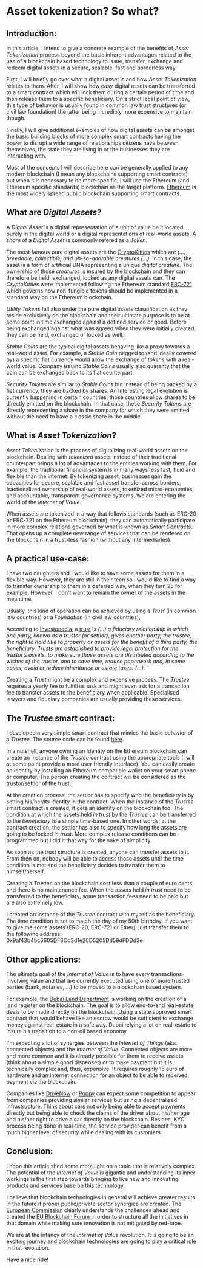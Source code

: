 # Asset tokenization? So what?

## Introduction:

In this article, I intend to give a concrete example of the benefits of _Asset Tokenization_ process beyond the basic
inherent advantages related to the use of a blockchain based technology to issue, transfer, exchange and redeem digital assets
in a secure, scalable, fast and borderless way.

First, I will briefly go over what a digital asset is and how _Asset Tokenization_ relates to them. After, I will show how
easy digital assets can be transferred to a smart contract which will lock them during a certain period of time and then
release them to a specific beneficiary. On a strict legal point of view, this type of behavior is usually found in common law 
trust structures (or civil law foundation) the latter being incredibly more expensive to maintain though. 

Finally, I will give additional examples of how digital assets can be amongst the basic building blocks of more complex 
smart contracts having the power to disrupt a wide range of relationships citizens have between themselves, the state 
they are living in or the businesses they are interacting with.

Most of the concepts I will describe here can be generally applied to any modern blockchain (I mean any blockchains supporting
smart contracts) but when it is necessary to be more specific, I will use the Ethereum (and Ethereum specific standards) 
blockchain as the target platform. [Ethereum](https://www.ethereum.org/) is the most widely spread public blockchain 
supporting smart contracts.

## What are _Digital Assets_?

A _Digital Asset_ is a digital representation of a unit of value be it located purely in the digital world or a digital 
representations of real-world assets. A _share_ of a _Digital Asset_ is commonly refered as a _Token_. 

The most famous pure digital assets are the [CryptoKitties](https://www.cryptokitties.co/) which are _(...) breedable, 
collectible, and oh-so-adorable creatures (...)_. In this case, the asset is a form of artificial DNA representing a unique
_digital creature_. The ownership of those _creatures_ is insured by the blockchain and they can therefore be held, exchanged, 
locked as any digital assets can. The _CryptoKitties_ were implemented following the Ethereum standard [ERC-721](http://www.erc721.org) 
which governs how non-fungible tokens should be implemented in a standard way on the Ethereum blockchain.

_Utility Tokens_ fall also under the pure digital assets classification as they reside exclusively on the blockchain 
and their ultimate purpose is to be at some point in time exchanged against a defined service or good. Before being 
exchanged against what was agreed when they were initially created, they can be held, exchanged or locked as well.

_Stable Coins_ are the typical digital assets behaving like a proxy towards a real-world asset. For example, a _Stable Coin_
pegged to (and ideally covered by) a specific fiat currency would allow the exchange of _tokens_ with a real-world value.
Company issuing _Stable Coins_ usually also guaranty that the coin can be exchanged back to its fiat counterpart.

_Security Tokens_ are similar to _Stable Coins_ but instead of being backed by a fiat currency, they are backed by shares.
An interesting legal evolution is currently happening in certain countries: those countries allow shares to be 
directly emitted on the blockchain. In that case, these _Security Tokens_ are directly representing a share in 
the company for which they were emitted without the need to have a classic share in the middle.

## What is _Asset Tokenization_?

_Asset Tokenization_ is the process of digitalizing real-world assets on the blockchain. Dealing with _tokenized_ assets
instead of their traditional counterpart brings a lot of advantages to the entities working with them. For example, 
the traditional financial system is in many ways less fast, fluid and flexible than the internet. By tokenizing asset, 
businesses gain the capacities for secure, scalable and fast asset transfer across borders, fractionalized ownership 
of real-world assets, tokenized micro-economies, and accountable, transparent governance systems. We are entering
the world of the _Internet of Value_.

When assets are tokenized in a way that follows standards (such as ERC-20 or ERC-721 on the Ethereum blockchain), they
can automatically participate in more complex relations governed by what is known as _Smart Contracts_. That opens
up a complete new range of services that can be rendered on the blockchain in a trust-less fashion (without any
intermediaries).

## A practical use-case:

I have two daughters and I would like to save some assets for them in a flexible way. However, they are still 
in their teen so I would like to find a way to transfer ownership to them in a deferred way, when they turn 25 for
example. However, I don't want to remain the owner of the assets in the meantime.

Usually, this kind of operation can be achieved by using a _Trust_ (in common law countries) or a _Foundation_
(in civil law countries). 

According to [Investopedia](https://www.investopedia.com), a [trust](https://www.investopedia.com/terms/t/trust.asp) is
_(...) a fiduciary relationship in which one party, known as a trustor (or settlor), gives another party, the trustee, 
the right to hold title to property or assets for the benefit of a third party, the beneficiary. Trusts are established 
to provide legal protection for the trustor’s assets, to make sure those assets are distributed according to the wishes
of the trustor, and to save time, reduce paperwork and, in some cases, avoid or reduce inheritance or estate taxes. (...)_.

Creating a _Trust_ might be a complex and expensive process. The _Trustee_ requires a yearly fee to fulfill its task and
might even ask for a transaction fee to transfer assets to the beneficiary when applicable. Specialised lawyers and 
fiduciary companies are usually providing these services.

## The _Trustee_ smart contract:

I developed a very simple smart contract that mimics the basic behavior of a _Trustee_. The source code can be
found [here](https://github.com/fhubin/solidity-trustee). 

In a nutshell, anyone owning an identity on the Ethereum blockchain can create an instance of the _Trustee_ contract using
the appropriate tools (I will at some point provide a more user friendly interface). You can easily create an identity by 
installing an Ethereum compatible wallet on your smart phone or computer. The person creating the contract will be considered 
as the trustor/settlor of the trust.

At the creation process, the settlor has to specify who the beneficiary is by setting his/her/its identity in the contract. 
When the instance of the _Trustee_ smart contract is created, it gets an identity on the blockchain too. The condition at 
which the assets held _in trust_ by the _Trustee_ can be transferred to the _beneficiary_ is a simple time-based one. In 
other words, at the contract creation, the settlor has also to specify how long the assets are going to be locked _in trust_. 
More complex release conditions can be programmed but I did it that way for the sake of simplicity.

As soon as the trust structure is created, anyone can transfer assets to it. From then on, nobody will be able to access 
those assets until the time condition is met and the beneficiary decides to transfer them to himself/herself.

Creating a _Trustee_ on the blockchain cost less than a couple of euro cents and there is no maintenance fee. When the assets 
held _in trust_ need to be transferred to the beneficiary, some transaction fees need to be paid but are also extremely low. 

I created an instance of the _Trustee_ contract with myself as the beneficiary. The time condition is set to match the day
of my 50th birthday. If you want to give me some assets (ERC-20, ERC-721 or Ether), just transfer them to the following 
address: 0x9af43b4bc6605DF6Cd3d1e20D5205Dd59dFDDd3e

## Other applications:

The ultimate goal of the _Internet of Value_ is to have every transactions involving value and that are currently executed
using one or more trusted parties (bank, notaries, ...) to be moved to a blockchain based system.

For example, the [Dubai Land Department](https://www.itu.int/net4/wsis/archive/stocktaking/Project/Details?projectId=1515496900)
is working on the creation of a land register on the blockchain. The goal is to allow end-to-end real-estate deals to
be made directly on the blockchain. Using a state approved smart contract that would behave like an escrow would
be sufficient to exchange money against real-estate in a safe way. Dubai relying a lot on real-estate to insure his
transition to a non-oil based economy

I'm expecting a lot of synergies between the _Internet of Things_ (aka. connected objects) and the _Internet of Value_. 
Connected objects are more and more common and it is already possible for them to receive assets (think about a simple
good dispenser) or to make payment but it is technically complex and, thus, expensive. It requires roughly 15 euro of 
hardware and an internet connection for an object to be able to received payment via the blockchain. 

Companies like [DriveNow](https://www.drive-now.com/) or [Poppy](https://poppy.be/) can expect some competition to 
appear from companies providing similar services but using a decentralized infrastructure. Think about cars not only being 
able to accept payments directly but being able to check the claims of the driver about his/her age and his/her right
to drive a car directly on the blockchain. Besides, KYC process being done in real-time, the service provider can
benefit from a much higher level of security while dealing with its customers.

## Conclusion:

I hope this article shed some more light on a topic that is relatively complex. The potential of the _Internet of Value_
is gigantic and understanding its inner workings is the first step towards bringing to live new and innovating products
and services base on this technology.

I believe that blockchain technologies in general will achieve greater results in the future if proper public/private
sector synergies are created. The [European Commission](https://ec.europa.eu/commission/index_en) clearly understands the 
challenges ahead and created the [EU Blockchain Forum](https://www.eublockchainforum.eu) in order to structure all the 
initiatives in that domain while making sure innovation is not mitigated by red-tape. 

We are at the infancy of the _Internet of Value_ revolution. It is going to be an exciting journey and blockchain technologies
are going to play a critical role in that revolution. 

Have a nice ride!